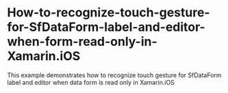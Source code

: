 # How-to-recognize-touch-gesture-for-SfDataForm-label-and-editor-when-form-read-only-in-Xamarin.iOS
This example demonstrates how to recognize touch gesture for SfDataForm label and editor when data form is read only in Xamarin.iOS
